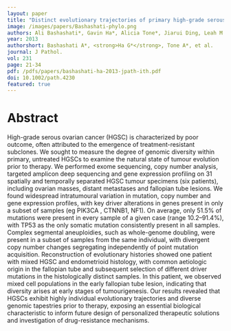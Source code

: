 ```yaml
---
layout: paper
title: "Distinct evolutionary trajectories of primary high-grade serous ovarian cancers revealed through spatial mutational profiling"
image: /images/papers/Bashashati-phylo.png
authors: Ali Bashashati*, Gavin Ha*, Alicia Tone*, Jiarui Ding, Leah M Prentice, Andrew Roth, Jamie Rosner, Karey Shumansky, Steve Kalloger, Janine Senz, Winnie Yang, Melissa McConechy, Nataliya Melnyk, Michael Anglesio, Margaret TY Luk, Kane Tse, Thomas Zeng, Richard Moore, Yongjun Zhao, Marco A Marra, Blake Gilks, Stephen Yip, David G Huntsman, Jessica N McAlpine,  Sohrab P Shah.
year: 2013
authorshort: Bashashati A*, <strong>Ha G*</strong>, Tone A*, et al. 
journal: J Pathol.
vol: 231
page: 21-34
pdf: /pdfs/papers/bashashati-ha-2013-jpath-ith.pdf
doi: 10.1002/path.4230
featured: true
---
```


# Abstract

High-grade serous ovarian cancer (HGSC) is characterized by poor outcome, often attributed to the emergence of treatment-resistant subclones. We sought to measure the degree of genomic diversity within primary, untreated HGSCs to examine the natural state of tumour evolution prior to therapy. We performed exome sequencing, copy number analysis, targeted amplicon deep sequencing and gene expression profiling on 31 spatially and temporally separated HGSC tumour specimens (six patients), including ovarian masses, distant metastases and fallopian tube lesions. We found widespread intratumoural variation in mutation, copy number and gene expression profiles, with key driver alterations in genes present in only a subset of samples (eg PIK3CA , CTNNB1, NF1). On average, only 51.5% of mutations were present in every sample of a given case (range 10.2–91.4%), with TP53 as the only somatic mutation consistently present in all samples. Complex segmental aneuploidies, such as whole-genome doubling, were present in a subset of samples from the same individual, with divergent copy number changes segregating independently of point mutation acquisition. Reconstruction of evolutionary histories showed one patient with mixed HGSC and endometrioid histology, with common aetiologic origin in the fallopian tube and subsequent selection of different driver mutations in the histologically distinct samples. In this patient, we observed mixed cell populations in the early fallopian tube lesion, indicating that diversity arises at early stages of tumourigenesis. Our results revealed that HGSCs exhibit highly individual evolutionary trajectories and diverse genomic tapestries prior to therapy, exposing an essential biological characteristic to inform future design of personalized therapeutic solutions and investigation of drug-resistance mechanisms.

